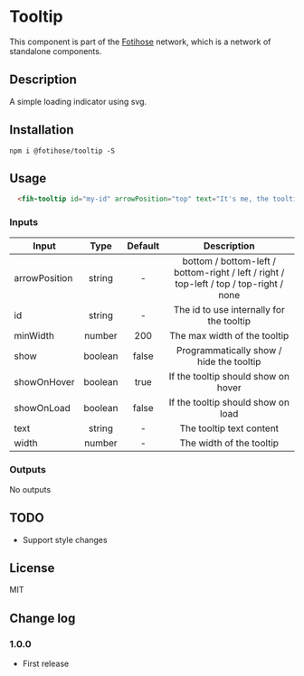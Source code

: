 # Tooltip

This component is part of the [Fotihose](https://github.com/halloverden/fotihose) network, which is a network of standalone components.

## Description
A simple loading indicator using svg.

## Installation
```
npm i @fotihose/tooltip -S
```

## Usage
```html
  <fih-tooltip id="my-id" arrowPosition="top" text="It's me, the tooltip"></fih-tooltip>
```

### Inputs

| Input         | Type               | Default               | Description                                 |
|---------------|:------------------:|:---------------------:|:-------------------------------------------:|
| arrowPosition | string             | -                     | bottom / bottom-left / bottom-right / left / right / top-left / top / top-right / none
| id            | string             | -                     | The id to use internally for the tooltip
| minWidth      | number             | 200                   | The max width of the tooltip
| show          | boolean            | false                 | Programmatically show / hide the tooltip
| showOnHover   | boolean            | true                  | If the tooltip should show on hover
| showOnLoad    | boolean            | false                 | If the tooltip should show on load
| text          | string             | -                     | The tooltip text content
| width         | number             | -                     | The width of the tooltip

### Outputs

No outputs

## TODO
- Support style changes

## License
MIT

## Change log

### 1.0.0
- First release

